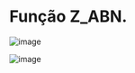 # Função Z_ABN.

![image](https://user-images.githubusercontent.com/122098536/216035461-1da991e2-5f0a-442d-8460-4a7d8c3946f0.png)

![image](https://user-images.githubusercontent.com/122098536/216035483-0bba4a21-6d0b-4d32-b189-5aa761920626.png)
